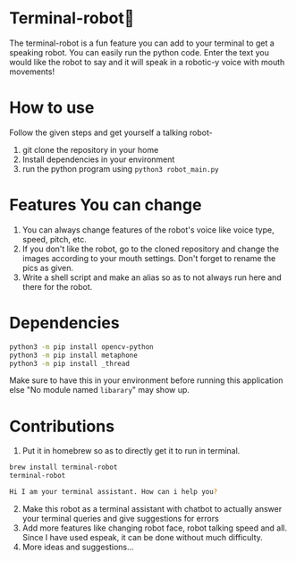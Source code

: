 # Terminal-robot🤖
The terminal-robot is a fun feature you can add to your terminal to get a speaking robot.
You can easily run the python code. Enter the text you would like the robot to say and it will speak in a robotic-y voice with mouth movements!

# How to use
Follow the given steps and get yourself a talking robot-
1. git clone the repository in your home
2. Install dependencies in your environment
3. run the python program using `python3 robot_main.py`

# Features You can change
1. You can always change features of the robot's voice like voice type, speed, pitch, etc.
2. If you don't like the robot, go to the cloned repository and change the images according to your mouth settings. Don't forget to rename the pics as given.
3. Write a shell script and make an alias so as to not always run here and there for the robot.
   
# Dependencies
```bash
python3 -m pip install opencv-python
python3 -m pip install metaphone
python3 -m pip install _thread
```
Make sure to have this in your environment before running this application else "No module named `libarary`" may show up.

# Contributions
1. Put it in homebrew so as to directly get it to run in terminal.
```bash
brew install terminal-robot
terminal-robot
```
```bash
Hi I am your terminal assistant. How can i help you?
```
2. Make this robot as a terminal assistant with chatbot to actually answer your terminal queries and give suggestions for errors
3. Add more features like changing robot face, robot talking speed and all. Since I have used espeak, it can be done without much difficulty.
4. More ideas and suggestions...
